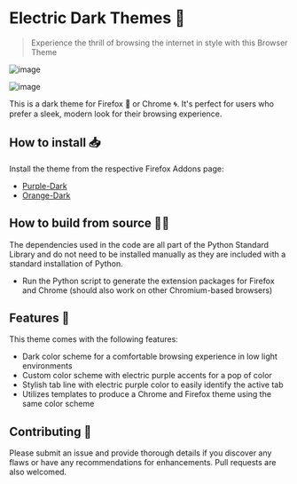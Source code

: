 # Electric Dark Themes 🔮
> Experience the thrill of browsing the internet in style with this Browser Theme

![image](https://user-images.githubusercontent.com/13234165/232872371-e8723fe4-560f-4bf9-94fd-0039b5bd8f62.png)

![image](https://user-images.githubusercontent.com/13234165/232872268-8956a3a0-fd95-4bcc-8de0-f6caf3cd711d.png)


This is a dark theme for Firefox 🦊 or Chrome 🌀. It's perfect for users who prefer a sleek, modern look for their browsing experience.

## How to install 📥

Install the theme from the respective Firefox Addons page:
- [Purple-Dark](https://addons.mozilla.org/en-US/firefox/addon/electric-purple-dark/)
- [Orange-Dark](https://addons.mozilla.org/en-US/firefox/addon/electric-orange-dark/)

## How to build from source 👨‍💻

The dependencies used in the code are all part of the Python Standard Library and do not need to be installed manually as they are included with a standard installation of Python.
- Run the Python script to generate the extension packages for Firefox and Chrome (should also work on other Chromium-based browsers)

## Features 🎨

This theme comes with the following features:
- Dark color scheme for a comfortable browsing experience in low light environments
- Custom color scheme with electric purple accents for a pop of color
- Stylish tab line with electric purple color to easily identify the active tab
- Utilizes templates to produce a Chrome and Firefox theme using the same color scheme

## Contributing 🤝

Please submit an issue and provide thorough details if you discover any flaws or have any recommendations for enhancements. Pull requests are also welcomed.
